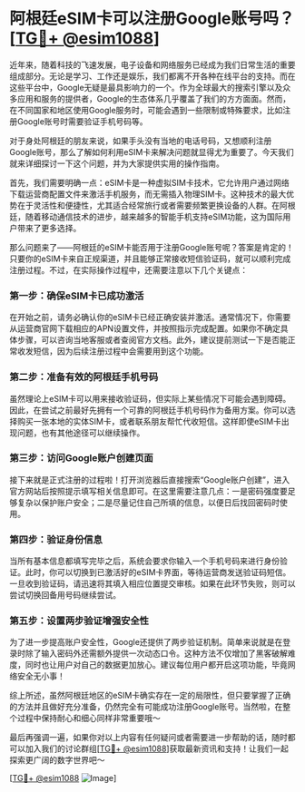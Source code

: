 # 阿根廷eSIM卡可以注册Google账号吗？[[TG💪+ @esim1088](https://t.me/s/esim1088)]

近年来，随着科技的飞速发展，电子设备和网络服务已经成为我们日常生活的重要组成部分。无论是学习、工作还是娱乐，我们都离不开各种在线平台的支持。而在这些平台中，Google无疑是最具影响力的一个。作为全球最大的搜索引擎以及众多应用和服务的提供者，Google的生态体系几乎覆盖了我们的方方面面。然而，在不同国家和地区使用Google服务时，可能会遇到一些限制或特殊要求，比如注册Google账号时需要验证手机号码等。

对于身处阿根廷的朋友来说，如果手头没有当地的电话号码，又想顺利注册Google账号，那么了解如何利用eSIM卡来解决问题就显得尤为重要了。今天我们就来详细探讨一下这个问题，并为大家提供实用的操作指南。

首先，我们需要明确一点：eSIM卡是一种虚拟SIM卡技术，它允许用户通过网络下载运营商配置文件来激活手机服务，而无需插入物理SIM卡。这种技术的最大优势在于灵活性和便捷性，尤其适合经常旅行或者需要频繁更换设备的人群。在阿根廷，随着移动通信技术的进步，越来越多的智能手机支持eSIM功能，这为国际用户带来了更多选择。

那么问题来了——阿根廷的eSIM卡能否用于注册Google账号呢？答案是肯定的！只要你的eSIM卡来自正规渠道，并且能够正常接收短信验证码，就可以顺利完成注册过程。不过，在实际操作过程中，还需要注意以下几个关键点：

### 第一步：确保eSIM卡已成功激活

在开始之前，请务必确认你的eSIM卡已经正确安装并激活。通常情况下，你需要从运营商官网下载相应的APN设置文件，并按照指示完成配置。如果你不确定具体步骤，可以咨询当地客服或者查阅官方文档。此外，建议提前测试一下是否能正常收发短信，因为后续注册过程中会需要用到这个功能。

### 第二步：准备有效的阿根廷手机号码

虽然理论上eSIM卡可以用来接收验证码，但实际上某些情况下可能会遇到障碍。因此，在尝试之前最好先拥有一个可靠的阿根廷手机号码作为备用方案。你可以选择购买一张本地的实体SIM卡，或者联系朋友帮忙代收短信。这样即使eSIM卡出现问题，也有其他途径可以继续操作。

### 第三步：访问Google账户创建页面

接下来就是正式注册的过程啦！打开浏览器后直接搜索“Google账户创建”，进入官方网站后按照提示填写相关信息即可。在这里需要注意几点：一是密码强度要足够复杂以保护账户安全；二是尽量记住自己所填的信息，以便日后找回密码时使用。

### 第四步：验证身份信息

当所有基本信息都填写完毕之后，系统会要求你输入一个手机号码来进行身份验证。此时，你可以切换到已激活好的eSIM卡界面，等待运营商发送验证码短信。一旦收到验证码，请迅速将其填入相应位置提交审核。如果在此环节失败，则可以尝试切换回备用号码继续尝试。

### 第五步：设置两步验证增强安全性

为了进一步提高账户安全性，Google还提供了两步验证机制。简单来说就是在登录时除了输入密码外还需额外提供一次动态口令。这种方法不仅增加了黑客破解难度，同时也让用户对自己的数据更加放心。建议每位用户都开启这项功能，毕竟网络安全无小事！

综上所述，虽然阿根廷地区的eSIM卡确实存在一定的局限性，但只要掌握了正确的方法并且做好充分准备，仍然完全有可能成功注册Google账号。当然啦，在整个过程中保持耐心和细心同样非常重要哦～

最后再强调一遍，如果你对以上内容有任何疑问或者需要进一步帮助的话，随时都可以加入我们的讨论群组[[TG💪+ @esim1088](https://t.me/s/esim1088)]获取最新资讯和支持！让我们一起探索更广阔的数字世界吧～ 

[[TG💪+ @esim1088](https://t.me/s/esim1088) ![Image](https://i.postimg.cc/4NQfJmqS/Snipaste-2025-05-13-00-14-12.png)]